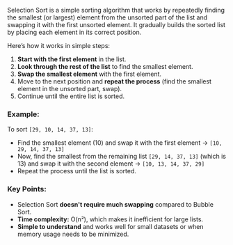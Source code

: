 Selection Sort is a simple sorting algorithm that works by repeatedly finding the smallest (or largest) element from the unsorted part of the list and swapping it with the first unsorted element. It gradually builds the sorted list by placing each element in its correct position.

Here’s how it works in simple steps:

1. **Start with the first element** in the list.
2. **Look through the rest of the list** to find the smallest element.
3. **Swap the smallest element** with the first element.
4. Move to the next position and **repeat the process** (find the smallest element in the unsorted part, swap).
5. Continue until the entire list is sorted.

### Example:
To sort `[29, 10, 14, 37, 13]`:
- Find the smallest element (10) and swap it with the first element → `[10, 29, 14, 37, 13]`
- Now, find the smallest from the remaining list `[29, 14, 37, 13]` (which is 13) and swap it with the second element → `[10, 13, 14, 37, 29]`
- Repeat the process until the list is sorted.

### Key Points:
- Selection Sort **doesn't require much swapping** compared to Bubble Sort.
- **Time complexity:** O(n²), which makes it inefficient for large lists.
- **Simple to understand** and works well for small datasets or when memory usage needs to be minimized.